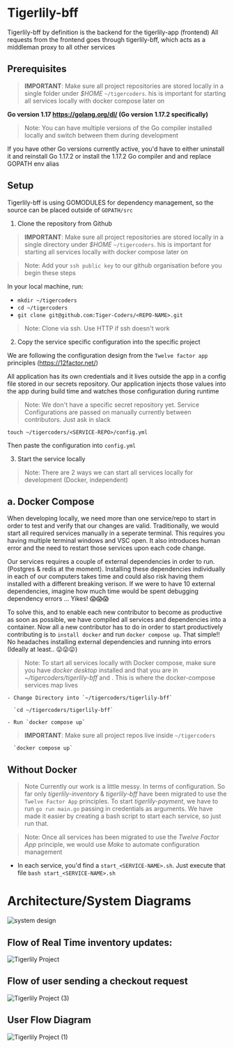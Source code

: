 # Tigerlily-bff

Tigerlily-bff by definition is the backend for the tigerlily-app (frontend)
All requests from the frontend goes through tigerlily-bff, which acts as a middleman proxy to all other services

## Prerequisites
> **IMPORTANT**: Make sure all project repositories are stored locally in a single folder under *$HOME* `~/tigercoders`. his is important for starting all services locally with docker compose later on

  **Go version 1.17 https://golang.org/dl/ (Go version 1.17.2 specifically)**
> Note: You can have multiple versions of the Go compiler installed locally and switch between them during development 

If you have other Go versions currently active, you'd have to either uninstall it and reinstall Go 1.17.2 or install the 1.17.2 Go compiler and and replace GOPATH env alias

## Setup

Tigerlily-bff is using GOMODULES for dependency management, so the source can be placed outside of ``GOPATH/src``

1. Clone the repository from Github
> **IMPORTANT**: Make sure all project repositories are stored locally in a single directory under *$HOME* `~/tigercoders`. his is important for starting all services locally with docker compose later on

> Note: Add your `ssh public key` to our github organisation before you begin these steps

In your local machine, run:
  - `mkdir ~/tigercoders`
  - `cd ~/tigercoders`
  - `git clone git@github.com:Tiger-Coders/<REPO-NAME>.git`
  > Note: Clone via ssh. Use HTTP if ssh doesn't work

2. Copy the service specific configuration into the specific project

We are following the configuration design from the `Twelve factor app` principles (https://12factor.net/)

All application has its own credentials and it lives outside the app in a config file stored in our secrets repository.
Our application injects those values into the app during build time and watches those configuration during runtime

> Note: We don't have a specific secret repository yet. Service Configurations are passed on manually currently between contributors. Just ask in slack

```touch ~/tigercoders/<SERVICE-REPO>/config.yml```

Then paste the configuration into `config.yml`

3. Start the service locally
> Note: There are 2 ways we can start all services locally for development (Docker, independent)

  ## a. Docker Compose ##

  When developing locally, we need more than one service/repo to start in order to test and verify that our changes are valid. Traditionally, we would start all required services manually in a seperate terminal. This requires you having multiple terminal windows and VSC open. It also introduces human error and the need to restart those services upon each code change. 

  Our services requires a couple of external dependencies in order to run. (Postgres & redis at the moment). Installing these dependencies individually in each of our computers takes time and could also risk having them installed with a different breaking verison. If we were to have 10 external dependencies, imagine how much time would be spent debugging dependency errors ... Yikes! 😱😱😱

  To solve this, and to enable each new contributor to become as productive as soon as possible, we have compiled all services and dependencies into a container. Now all a new contributor has to do in order to start productively contributing is to `install docker` and run `docker compose up`. That simple!! No headaches installing external dependencies and running into errors (Ideally at least.. 😛😛😛) 

  > Note: To start all services locally with Docker compose, make sure you have *docker desktop* installed and that you are in *~/tigercoders/tigerlily-bff* and . This is where the docker-compose services map lives
    
    - Change Directory into `~/tigercoders/tigerlily-bff`
    
      `cd ~/tigercoders/tigerlily-bff`
    
    - Run `docker compose up`
  >**IMPORTANT**: Make sure all project repos live inside `~/tigercoders`
     
      `docker compose up`

  ## Without Docker ##
  > Note Currently our work is a little messy. In terms of configuration. So far only *tigerlily-inventory* & *tigerlily-bff* have been migrated to use the `Twelve Factor App` principles. To start *tigerlily-payment*, we have to run `go run main.go` passing in credentials as arguments. We have made it easier by creating a bash script to start each service, so just run that. 

  > Note: Once all services has been migrated to use the *Twelve Factor App* principle, we would use *Make* to automate configuration management

  - In each service, you'd find a `start_<SERVICE-NAME>.sh`. Just execute that file
    `bash start_<SERVICE-NAME>.sh`


# Architecture/System Diagrams #
![system design](https://user-images.githubusercontent.com/61228520/148627782-61206386-9490-4c89-a002-55a7651db1f7.png)

<h2>Flow of Real Time inventory updates:</h2>

![Tigerlily Project](https://user-images.githubusercontent.com/61228520/171106435-f03fa48b-18c4-4a79-98b9-8cacb5e184a5.png)

<h2>Flow of user sending a checkout request</h2>

![Tigerlily Project (3)](https://user-images.githubusercontent.com/61228520/172862392-11337251-5633-4f9b-9855-4aa5cc552f90.png)

<h2>User Flow Diagram</h2>

![Tigerlily Project (1)](https://user-images.githubusercontent.com/61228520/171108925-ee16476a-a3d5-4ac0-9a4a-278455a95f93.png)

